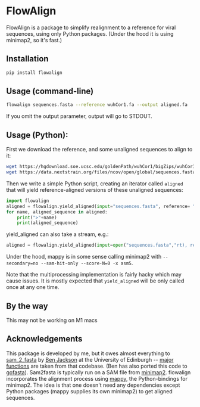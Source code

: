 # FlowAlign

FlowAlign is a package to simplify realignment to a reference for viral sequences, using only Python packages. (Under the hood it is using minimap2, so it's fast.)

## Installation

```bash
pip install flowalign
```
## Usage (command-line)
```bash
flowalign sequences.fasta --reference wuhCor1.fa --output aligned.fa
```

If you omit the output parameter, output will go to STDOUT.

## Usage (Python):
First we download the reference, and some unaligned sequences to align to it:
```bash
wget https://hgdownload.soe.ucsc.edu/goldenPath/wuhCor1/bigZips/wuhCor1.fa.gz && gunzip wuhCor1.fa.gz
wget https://data.nextstrain.org/files/ncov/open/global/sequences.fasta.xz &&  xz --decompress sequences.fasta.xz
```

Then we write a simple Python script, creating an iterator called `aligned` that will yield reference-aligned versions of these unaligned sequences:
```py
import flowalign
aligned = flowalign.yield_aligned(input="sequences.fasta", reference= "wuhCor1.fa")
for name, aligned_sequence in aligned:
    print(">"+name)
    print(aligned_sequence)
```

yield_aligned can also take a stream, e.g.:
```py
aligned = flowalign.yield_aligned(input=open("sequences.fasta","rt), reference= "wuhCor1.fa")
```

Under the hood, mappy is in some sense calling minimap2 with `--secondary=no --sam-hit-only --score-N=0 -x asm5`.

Note that the multiprocessing implementation is fairly hacky which may cause issues. It is mostly expected that `yield_aligned` will be only called once at any one time.


## By the way

This may not be working on M1 macs

## Acknowledgements

This package is developed by me, but it owes almost everything to [sam_2_fasta](https://github.com/cov-ert/datafunk/blob/master/datafunk/sam_2_fasta.py) by [Ben Jackson](https://github.com/benjamincjackson) at the University of Edinburgh -- [major functions](https://github.com/theosanderson/flowalign/blob/main/src/flowalign/functions_based_on_sam_2_fasta.py) are taken from that codebase. (Ben has also ported this code to [gofasta](https://github.com/cov-ert/gofasta)). Sam2fasta is typically run on a SAM file from [minimap2](https://github.com/lh3/minimap2). flowalign incorporates the alignment process using [mappy](https://pypi.org/project/mappy/), the Python-bindings for minimap2. The idea is that one doesn't need any dependencies except Python packages (mappy supplies its own minimap2) to get aligned sequences.

